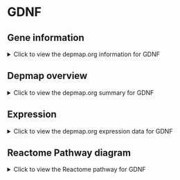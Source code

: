 <h1>GDNF</h1>

<h2>Gene information</h2>
<details>
  <summary>Click to view the depmap.org information for GDNF</summary>
  <p><a href="https://depmap.org/portal/gene/GDNF?tab=about" target="_BLANK">Open page in a new tab...</a></p>
  <iframe src="https://depmap.org/portal/gene/GDNF?tab=about" style="border:none;width:100%;height:800px"></iframe>
</details>

<h2>Depmap overview</h2>
<details>
  <summary>Click to view the depmap.org summary for GDNF</summary>
  <p><a href="https://depmap.org/portal/gene/GDNF?tab=overview" target="_BLANK">Open page in a new tab...</a></p>
  <iframe src="https://depmap.org/portal/gene/GDNF?tab=overview" style="border:none;width:100%;height:800px"></iframe>
</details>

<h2>Expression</h2>
<details>
  <summary>Click to view the depmap.org expression data for GDNF</summary>
  <p><a href="https://depmap.org/portal/gene/GDNF?tab=characterization" target="_BLANK">Open page in a new tab...</a></p>
  <iframe src="https://depmap.org/portal/gene/GDNF?tab=characterization" style="border:none;width:100%;height:800px"></iframe>
</details>



<h2>Reactome Pathway diagram</h2>
<details>
  <summary>Click to view the Reactome pathway for GDNF</summary>
  <p><a href="https://reactome.org/PathwayBrowser/#/R-HSA-8853659" target="_BLANK">Open page in a new tab...</a></p>
  <p>RET signaling</p>
<iframe src="https://reactome.org/PathwayBrowser/#/R-HSA-8853659" style="border:none;width:100%;height:800px"></iframe>
</details>



